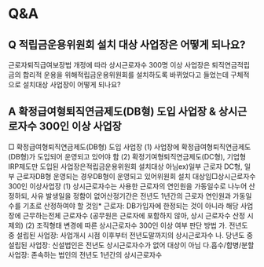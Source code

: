 # Q&A
## Q 적립금운용위원회 설치 대상 사업장은 어떻게 되나요?
근로자퇴직급여보장법 개정에 따라 상시근로자수 300명 이상 사업장은 퇴직연금적립금의 합리적 운용을 위해적립금운용위원회를 설치하도록 바뀌었다고 들었는데 구체적으로 설치대상 사업장이 어떻게 되나요?
## A 확정급여형퇴직연금제도(DB형) 도입 사업장 & 상시근로자수 300인 이상 사업장
□ 확정급여형퇴직연금제도(DB형) 도입 사업장
(1) 사업장에 확정급여형퇴직연금제도(DB형)가 도입되어 운영되고 있어야 함
(2) 확정기여형퇴직연금제도(DC형), 기업형IRP제도만 도입된 사업장은적립금운용위원회 설치대상 아님ex)일부 근로자 DC형, 일부 근로자DB형 운영되는 경우DB형이 운영되고 있어위원회 설치 대상임□상시근로자수 300인 이상사업장
(1) 상시근로자수는 사용한 근로자의 연인원을 가동일수로 나누어 산정하되, 사유 발생일을 정함이 없어산정기간은 전년도 1년간의 근로자 연인원과 가동일수를 기초로 산정하여야 할 것임* 근로자: DB가입자에 한정되는 것이 아니라 해당 사업장에 근무하는전체 근로자수
(공무원은 근로자에 포함하지 않아, 상시 근로자수 산정 시 제외)
(2) 조직형태 변경에 따른 상시근로자수 300인 이상 여부 판단 방법
가. 전년도 중 설립된 사업장: 사업개시 시점 이후부터 전년도말까지의 상시근로자수
나. 당년도 중 설립된 사업장: 신설법인은 전년도 상시근로자수가 없어 대상이 아님
다.흡수/합병/분할 사업장: 존속하는 법인의 전년도 1년간의 상시근로자수
